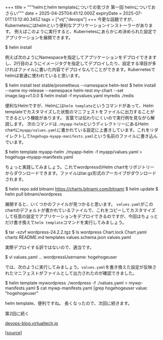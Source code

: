 +++
title = """helmとhelm templateについての気づき 第一回 helmについておさらい"""
date = 2025-04-25T04:41:12.000Z
expiryDate = 2025-07-01T13:12:40.345Z
tags = ["vtj","devops"]
+++
今更な話題ですが、Kubernetesにはhelmという便利なアプリケーションインストーラーがあります。 例えばこのように実行すると、Kubernetesにあらかじめ決められた設定でアプリケーションを展開できます。

$ helm install <app-package>

例えば次のようにNamespaceを指定してアプリケーションをデプロイできますし、2行目のようにイメージタグを指定してデプロイしたり、設定する項目が多ければファイルに書いた内容でデプロイなんてことができます。Kubernetesでhelmは普通に使われていると思います。

$ helm install test stable/prometheus --namespace helm-test
$ helm install --name my-release --namespace helm-test my-chart --set image.tag=v1.0.0
$ helm install -f myvalues.yaml myredis ./redis

便利なHelmですが、Helmには`helm template`というコマンドがあって、Helm templateでカスタマイズした状態のマニフェストをファイルに出力することができるという機能があります。 言葉では伝わりにくいので実行例を見ながら解説します。 次のコマンドは`./myapp-helm`というディレクトリーにあるHelm chartに`myapp/values.yaml`に書かれている設定に上書きしています。これをリダイレクトして`hogehuga-myapp-manifests.yaml`という名前のファイルに書き込んでいます。

$ helm template myapp-helm ./myapp-helm -f myapp/values.yaml > hogehuga-myapp-manifests.yaml 

ちょっと実践してみましょう。これでwordpressのHelm chartをリポジトリーからダウンロードできます。ファイルはtar.gz形式のアーカイブがダウンロードされます。

$ helm repo add bitnami https://charts.bitnami.com/bitnami
$ helm update
$ helm pull bitnami/wordpress 

展開すると、いくつかのファイルが見つかると思います。 `values.yaml`がこのchartのデフォルトが書かれているファイルで、これをコピーしてカスタマイズして任意の設定でアプリケーションをデプロイできるのですが、今回はちょっとだけ書き換えて`helm template`コマンドを実行してみましょう。

$ tar -xzvf wordpress-24.2.2.tgz
$ ls wordpress
Chart.lock      Chart.yaml      charts          README.md       templates       values.schema.json  values.yaml

実際デプロイする訳ではないので、適当です。

$ vi values.yaml
...
wordpressUsername: hogehogeuser

では、次のように実行してみましょう。`values.yaml`を書き換えた設定が反映されたマニフェストがファイルとして出力されたのが確認できました。

$ helm template mywordpress ./wordpress -f ./values.yaml > mywp-manifests.yaml 
$ cat mywp-manifests.yaml |grep hogehogeuser
              value: "hogehogeuser"

helm template、便利ですね。 長くなったので、次回に続きます。

第2回に続く

[devops-blog.virtualtech.jp](https://devops-blog.virtualtech.jp/entry/20250428/1745804180)

[[source]](https://devops-blog.virtualtech.jp/entry/20250425/1745556072)
